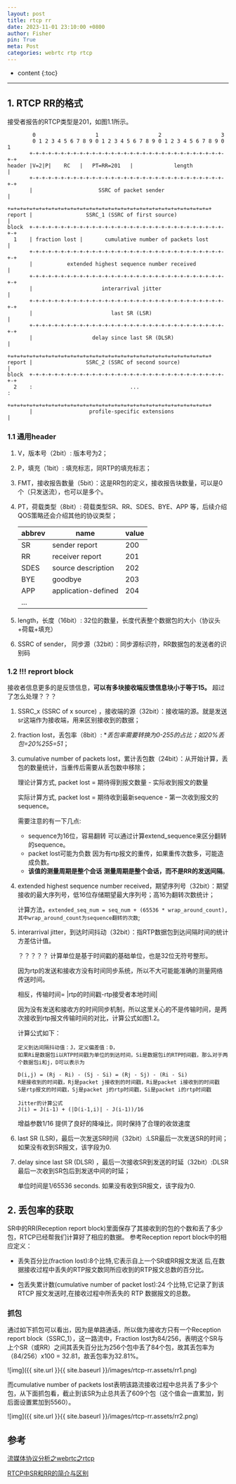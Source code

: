 ```yaml
---
layout: post
title: rtcp rr
date: 2023-11-01 23:10:00 +0800
author: Fisher
pin: True
meta: Post
categories: webrtc rtp rtcp
---
```



* content
{:toc}

---

## 1. RTCP RR的格式

接受者报告的RTCP类型是201，如图1.1所示。

```less
        0                   1                   2                   3
        0 1 2 3 4 5 6 7 8 9 0 1 2 3 4 5 6 7 8 9 0 1 2 3 4 5 6 7 8 9 0 1
       +-+-+-+-+-+-+-+-+-+-+-+-+-+-+-+-+-+-+-+-+-+-+-+-+-+-+-+-+-+-+-+-+
header |V=2|P|    RC   |   PT=RR=201   |             length            |
       +-+-+-+-+-+-+-+-+-+-+-+-+-+-+-+-+-+-+-+-+-+-+-+-+-+-+-+-+-+-+-+-+
       |                     SSRC of packet sender                     |
       +=+=+=+=+=+=+=+=+=+=+=+=+=+=+=+=+=+=+=+=+=+=+=+=+=+=+=+=+=+=+=+=+
report |                 SSRC_1 (SSRC of first source)                 |
block  +-+-+-+-+-+-+-+-+-+-+-+-+-+-+-+-+-+-+-+-+-+-+-+-+-+-+-+-+-+-+-+-+
  1    | fraction lost |       cumulative number of packets lost       |
       +-+-+-+-+-+-+-+-+-+-+-+-+-+-+-+-+-+-+-+-+-+-+-+-+-+-+-+-+-+-+-+-+
       |           extended highest sequence number received           |
       +-+-+-+-+-+-+-+-+-+-+-+-+-+-+-+-+-+-+-+-+-+-+-+-+-+-+-+-+-+-+-+-+
       |                      interarrival jitter                      |
       +-+-+-+-+-+-+-+-+-+-+-+-+-+-+-+-+-+-+-+-+-+-+-+-+-+-+-+-+-+-+-+-+
       |                         last SR (LSR)                         |
       +-+-+-+-+-+-+-+-+-+-+-+-+-+-+-+-+-+-+-+-+-+-+-+-+-+-+-+-+-+-+-+-+
       |                   delay since last SR (DLSR)                  |
       +=+=+=+=+=+=+=+=+=+=+=+=+=+=+=+=+=+=+=+=+=+=+=+=+=+=+=+=+=+=+=+=+
report |                 SSRC_2 (SSRC of second source)                |
block  +-+-+-+-+-+-+-+-+-+-+-+-+-+-+-+-+-+-+-+-+-+-+-+-+-+-+-+-+-+-+-+-+
  2    :                               ...                             :
       +=+=+=+=+=+=+=+=+=+=+=+=+=+=+=+=+=+=+=+=+=+=+=+=+=+=+=+=+=+=+=+=+
       |                  profile-specific extensions                  |
```





### 1.1 通用header

1. V，版本号（2bit）: 版本号为2；

2. P，填充（1bit）: 填充标志，同RTP的填充标志；

3. FMT，接收报告数量（5bit）：这是RR包的定义，接收报告块数量，可以是0个（只发送流），也可以是多个。

4. PT，荷载类型（8bit）: 荷载类型SR、RR、SDES、BYE、APP 等，后续介绍QOS策略还会介绍其他的协议类型；

   | abbrev | name                | value |
   | ------ | ------------------- | ----- |
   | SR     | sender report       | 200   |
   | RR     | receiver report     | 201   |
   | SDES   | source description  | 202   |
   | BYE    | goodbye             | 203   |
   | APP    | application-defined | 204   |
   | ...    |                     |       |

5. length，长度（16bit）: 32位的数量，长度代表整个数据包的大小（协议头+荷载+填充）

6. SSRC of sender， 同步源（32bit）：同步源标识符，RR数据包的发送者的识别码



### 1.2 !!! reprort block

接收者信息更多的是反馈信息，**可以有多块接收端反馈信息块小于等于15。** 超过了怎么处理？？？

1. SSRC_x (SSRC of x source) ，接收端的源（32bit）：接收端的源。就是发送sr这端作为接收端，用来区别接收到的数据；

2. fraction lost，丢包率（8bit）: **丢包率需要转换为0-255的占比；如20%丢包=20%*255=51**；

3. cumulative number of packets lost，累计丢包数（24bit）：从开始计算，丢包的数量统计，当重传后需要从丢包数中移除；

   理论计算方式, packet lost = 期待得到报文数量 - 实际收到报文的数量

   实际计算方式, packet lost = 期待收到最新sequence - 第一次收到报文的sequence。

   需要注意的有一下几点:

   * sequence为16位，容易翻转
     可以通过计算extend_sequence来区分翻转的sequence。
   * packet lost可能为负数
     因为有rtp报文的重传，如果重传次数多，可能造成负数。
   * **该值的测量周期是整个会话**
     **测量周期是整个会话，而不是RR的发送间隔**。

4. extended highest sequence number received，期望序列号（32bit）：期望接收的最大序列号，低16位存储期望最大序列号；高16为翻转次数统计；

   计算方法，`extended_seq_num = seq_num + (65536 * wrap_around_count), 其中wrap_around_count为sequence翻转的次数`;

5. interarrival jitter，到达时间抖动（32bit）：指RTP数据包到达间隔时间的统计方差估计值。

   ？？？？？
   计算单位是基于时间戳的基础单位，也是32位无符号整形。

   因为rtp的发送和接收方没有时间同步系统，所以不大可能能准确的测量网络传送时间。

   相反，传输时间= |rtp的时间戳-rtp接受者本地时间|

   因为没有发送和接收方的时间同步机制，所以这里关心的不是传输时间，是两次接收到rtp报文传输时间的对比，计算公式如图1.2。

   计算公式如下：

   ```
   定义到达间隔抖动值：J，定义偏差值：D，
   如果Ri是数据包i以RTP时间戳为单位的到达时间，Si是数据包i的RTP时间戳，那么对于两个数据包i和j，D可以表示为
   
   D(i,j) = (Rj - Ri) - (Sj - Si) = (Rj - Sj) - (Ri - Si)
   R是接收到的时间戳，Rj是packet j接收到的时间戳，Ri是packet i接收到的时间戳
   S是rtp报文的时间戳，Sj是packet j的rtp时间戳，Si是packet i的rtp时间戳
   
   Jitter的计算公式
   J(i) = J(i-1) + (|D(i-1,i)| - J(i-1))/16
   ```

   增益参数1/16 提供了良好的降噪比，同时保持了合理的收敛速度
   

6. last SR (LSR)，最后一次发送SR时间（32bit）:LSR最后一次发送SR的时间；如果没有收到SR报文，该字段为0.

7. delay since last SR (DLSR) ，最后一次接收SR到发送的时延（32bit）:DLSR最后一次收到SR包后到发送中间的时延；

   单位时间是1/65536 seconds. 如果没有收到SR报文，该字段为0.







## 2. 丢包率的获取

SR中的RR(Reception report block)里面保存了其接收到的包的个数和丢了多少包，RTCP已经帮我们计算好了相应的数据。
参考Reception report block中的相应定义：

- 丢失百分比(fraction lost):8个比特,它表示自上一个SR或RR报文发送 后,在数据接收过程中丢失的RTP报文数同所应收到的RTP报文总数的百分比。

- 包丢失累计数(cumulative number of packet lost):24 个比特,它记录了到该 RTCP 报文发送时,在接收过程中所丢失的 RTP 数据报文的总数。

### 抓包

通过如下抓包可以看出，因为是单路通话，所以做为接收方只有一个Reception report block（SSRC_1），这一路流中，Fraction lost为84/256，表明这个SR与上个SR（或RR）之间其丢失百分比为256个包中丢了84个包，故其丢包率为（84/256）x100 = 32.81，故丢包率为32.81%。

![img]({{ site.url }}{{ site.baseurl }}/images/rtcp-rr.assets/rr1.png)

而cumulative number of packets lost表明该路流接收过程中总共丢了多少个包，从下面抓包看，截止到该SR为止总共丢了609个包（这个值会一直累加，到后面设置累加到5560）。

![img]({{ site.url }}{{ site.baseurl }}/images/rtcp-rr.assets/rr2.png)



## 参考

[流媒体协议分析之webrtc之rtcp](https://zhuanlan.zhihu.com/p/618058761?utm_psn=1703763113558515712)

[RTCP中SR和RR的简介与区别](https://blog.csdn.net/csdn_zmf/article/details/105575968)